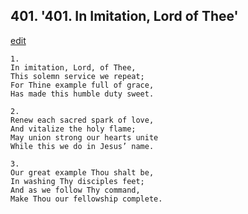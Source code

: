 
## 401.  '401. In Imitation, Lord of Thee'
[edit](https://docs.google.com/document/d/1LDJxuWqK9CsxqaNdqy2j8djOQcUdiquc/edit?mode=html)






    1.
    In imitation, Lord, of Thee,
    This solemn service we repeat;
    For Thine example full of grace,
    Has made this humble duty sweet.

    2.
    Renew each sacred spark of love,
    And vitalize the holy flame;
    May union strong our hearts unite
    While this we do in Jesus’ name.

    3.
    Our great example Thou shalt be,
    In washing Thy disciples feet;
    And as we follow Thy command,
    Make Thou our fellowship complete.
